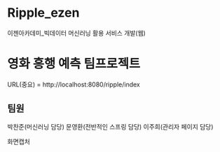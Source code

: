 # Ripple_ezen
이젠아카데미_빅데이터 머신러닝 활용 서비스 개발(웹)

# 영화 흥행 예측 팀프로젝트

URL(중요) = http://localhost:8080/ripple/index

## 팀원
박찬준(머신러닝 담당)
문영환(전반적인 스프링 담당)
이주희(관리자 페이지 담당)

화면캡처



